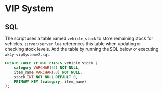 # VIP System

## SQL

The script uses a table named `vehicle_stock` to store remaining stock for vehicles. `server/server.lua` references this table when updating or checking stock levels. Add the table by running the SQL below or executing `ak4y-vipSystemv2.sql`.

```sql
CREATE TABLE IF NOT EXISTS vehicle_stock (
    category VARCHAR(50) NOT NULL,
    item_name VARCHAR(50) NOT NULL,
    stock INT NOT NULL DEFAULT 0,
    PRIMARY KEY (category, item_name)
);
```

